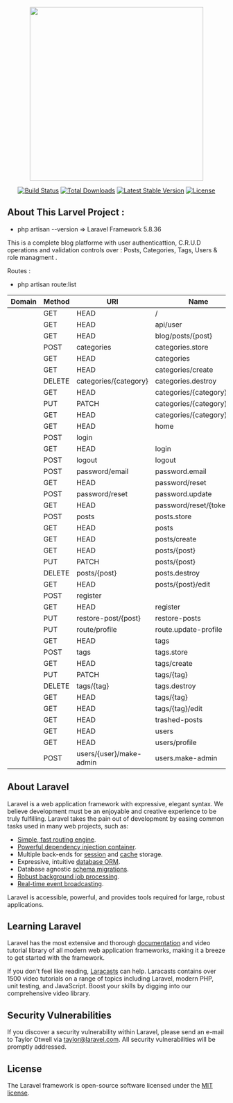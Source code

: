 <p align="center"><img src="https://res.cloudinary.com/dtfbvvkyp/image/upload/v1566331377/laravel-logolockup-cmyk-red.svg" width="400"></p>

<p align="center">
<a href="https://travis-ci.org/laravel/framework"><img src="https://travis-ci.org/laravel/framework.svg" alt="Build Status"></a>
<a href="https://packagist.org/packages/laravel/framework"><img src="https://poser.pugx.org/laravel/framework/d/total.svg" alt="Total Downloads"></a>
<a href="https://packagist.org/packages/laravel/framework"><img src="https://poser.pugx.org/laravel/framework/v/stable.svg" alt="Latest Stable Version"></a>
<a href="https://packagist.org/packages/laravel/framework"><img src="https://poser.pugx.org/laravel/framework/license.svg" alt="License"></a>
</p>

## About This Larvel Project :
 
* php artisan --version => Laravel Framework 5.8.36

This is a complete blog platforme with user authenticattion, C.R.U.D operations and validation controls over : Posts, Categories, Tags, Users & role managment .



Routes :

* php artisan route:list
     
| Domain | Method    | URI                        | Name                 | Action                                                                 | Middleware                     
|-----------|-----------|--------------------|------------------|-------------------------------------------------|--------------------------------|
|        | GET|HEAD  | /                          | welcome              | App\Http\Controllers\WelcomeController@index                           | web                            |
|        | GET|HEAD  | api/user                   |                      | Closure                                                                | api,auth:api                   |
|        | GET|HEAD  | blog/posts/{post}          | blog.show            | App\Http\Controllers\Blog\PostsController@show                         | web                            |
|        | POST      | categories                 | categories.store     | App\Http\Controllers\CategoriesController@store                        | web,auth                       |
|        | GET|HEAD  | categories                 | categories.index     | App\Http\Controllers\CategoriesController@index                        | web,auth                       |
|        | GET|HEAD  | categories/create          | categories.create    | App\Http\Controllers\CategoriesController@create                       | web,auth                       |
|        | DELETE    | categories/{category}      | categories.destroy   | App\Http\Controllers\CategoriesController@destroy                      | web,auth                       |
|        | GET|HEAD  | categories/{category}      | categories.show      | App\Http\Controllers\CategoriesController@show                         | web,auth                       |
|        | PUT|PATCH | categories/{category}      | categories.update    | App\Http\Controllers\CategoriesController@update                       | web,auth                       |
|        | GET|HEAD  | categories/{category}/edit | categories.edit      | App\Http\Controllers\CategoriesController@edit                         | web,auth                       |
|        | GET|HEAD  | home                       | home                 | App\Http\Controllers\HomeController@index                              | web,auth                       |
|        | POST      | login                      |                      | App\Http\Controllers\Auth\LoginController@login                        | web,guest                      |
|        | GET|HEAD  | login                      | login                | App\Http\Controllers\Auth\LoginController@showLoginForm                | web,guest                      |
|        | POST      | logout                     | logout               | App\Http\Controllers\Auth\LoginController@logout                       | web                            |
|        | POST      | password/email             | password.email       | App\Http\Controllers\Auth\ForgotPasswordController@sendResetLinkEmail  | web,guest                      |
|        | GET|HEAD  | password/reset             | password.request     | App\Http\Controllers\Auth\ForgotPasswordController@showLinkRequestForm | web,guest                      |
|        | POST      | password/reset             | password.update      | App\Http\Controllers\Auth\ResetPasswordController@reset                | web,guest                      |
|        | GET|HEAD  | password/reset/{token}     | password.reset       | App\Http\Controllers\Auth\ResetPasswordController@showResetForm        | web,guest                      |
|        | POST      | posts                      | posts.store          | App\Http\Controllers\PostsController@store                             | web,auth,verifyCategoriesCount |
|        | GET|HEAD  | posts                      | posts.index          | App\Http\Controllers\PostsController@index                             | web,auth                       |
|        | GET|HEAD  | posts/create               | posts.create         | App\Http\Controllers\PostsController@create                            | web,auth,verifyCategoriesCount |
|        | GET|HEAD  | posts/{post}               | posts.show           | App\Http\Controllers\PostsController@show                              | web,auth                       |
|        | PUT|PATCH | posts/{post}               | posts.update         | App\Http\Controllers\PostsController@update                            | web,auth                       |
|        | DELETE    | posts/{post}               | posts.destroy        | App\Http\Controllers\PostsController@destroy                           | web,auth                       |
|        | GET|HEAD  | posts/{post}/edit          | posts.edit           | App\Http\Controllers\PostsController@edit                              | web,auth                       |
|        | POST      | register                   |                      | App\Http\Controllers\Auth\RegisterController@register                  | web,guest                      |
|        | GET|HEAD  | register                   | register             | App\Http\Controllers\Auth\RegisterController@showRegistrationForm      | web,guest                      |
|        | PUT       | restore-post/{post}        | restore-posts        | App\Http\Controllers\PostsController@restore                           | web,auth                       |
|        | PUT       | route/profile              | route.update-profile | App\Http\Controllers\UsersController@update                            | web,auth,admin                 |
|        | GET|HEAD  | tags                       | tags.index           | App\Http\Controllers\TagsController@index                              | web,auth                       |
|        | POST      | tags                       | tags.store           | App\Http\Controllers\TagsController@store                              | web,auth                       |
|        | GET|HEAD  | tags/create                | tags.create          | App\Http\Controllers\TagsController@create                             | web,auth                       |
|        | PUT|PATCH | tags/{tag}                 | tags.update          | App\Http\Controllers\TagsController@update                             | web,auth                       |
|        | DELETE    | tags/{tag}                 | tags.destroy         | App\Http\Controllers\TagsController@destroy                            | web,auth                       |
|        | GET|HEAD  | tags/{tag}                 | tags.show            | App\Http\Controllers\TagsController@show                               | web,auth                       |
|        | GET|HEAD  | tags/{tag}/edit            | tags.edit            | App\Http\Controllers\TagsController@edit                               | web,auth                       |
|        | GET|HEAD  | trashed-posts              | trashed-posts.index  | App\Http\Controllers\PostsController@trashed                           | web,auth                       |
|        | GET|HEAD  | users                      | users-index          | App\Http\Controllers\UsersController@index                             | web,auth,admin                 |
|        | GET|HEAD  | users/profile              | users.edit-profile   | App\Http\Controllers\UsersController@edit                              | web,auth,admin                 |
|        | POST      | users/{user}/make-admin    | users.make-admin     | App\Http\Controllers\UsersController@makeadmin                         | web,auth,admin                 |

## About Laravel

Laravel is a web application framework with expressive, elegant syntax. We believe development must be an enjoyable and creative experience to be truly fulfilling. Laravel takes the pain out of development by easing common tasks used in many web projects, such as:

- [Simple, fast routing engine](https://laravel.com/docs/routing).
- [Powerful dependency injection container](https://laravel.com/docs/container).
- Multiple back-ends for [session](https://laravel.com/docs/session) and [cache](https://laravel.com/docs/cache) storage.
- Expressive, intuitive [database ORM](https://laravel.com/docs/eloquent).
- Database agnostic [schema migrations](https://laravel.com/docs/migrations).
- [Robust background job processing](https://laravel.com/docs/queues).
- [Real-time event broadcasting](https://laravel.com/docs/broadcasting).

Laravel is accessible, powerful, and provides tools required for large, robust applications.

## Learning Laravel

Laravel has the most extensive and thorough [documentation](https://laravel.com/docs) and video tutorial library of all modern web application frameworks, making it a breeze to get started with the framework.

If you don't feel like reading, [Laracasts](https://laracasts.com) can help. Laracasts contains over 1500 video tutorials on a range of topics including Laravel, modern PHP, unit testing, and JavaScript. Boost your skills by digging into our comprehensive video library.






## Security Vulnerabilities

If you discover a security vulnerability within Laravel, please send an e-mail to Taylor Otwell via [taylor@laravel.com](mailto:taylor@laravel.com). All security vulnerabilities will be promptly addressed.

## License

The Laravel framework is open-source software licensed under the [MIT license](https://opensource.org/licenses/MIT).
